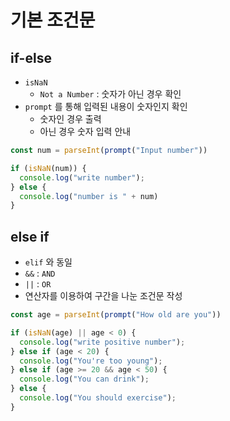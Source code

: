 # 기본 조건문

## if-else
- `isNaN`
  - `Not a Number` : 숫자가 아닌 경우 확인
- `prompt` 를 통해 입력된 내용이 숫자인지 확인
  - 숫자인 경우 출력
  - 아닌 경우 숫자 입력 안내

```js
const num = parseInt(prompt("Input number"))

if (isNaN(num)) {
  console.log("write number");
} else {
  console.log("number is " + num)
}
```

## else if
- `elif` 와 동일
- `&&` : `AND`
- `||` : `OR`
- 연산자를 이용하여 구간을 나눈 조건문 작성

```js
const age = parseInt(prompt("How old are you"))

if (isNaN(age) || age < 0) {
  console.log("write positive number");
} else if (age < 20) {
  console.log("You're too young");
} else if (age >= 20 && age < 50) {
  console.log("You can drink");
} else {
  console.log("You should exercise");
}
```